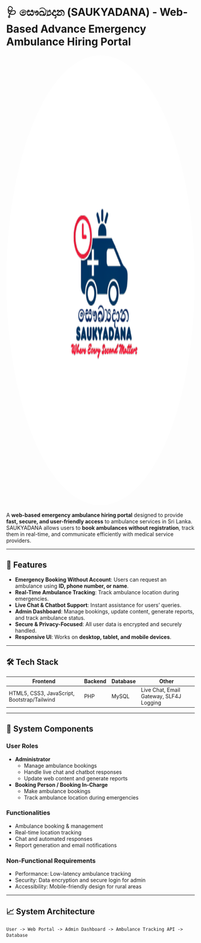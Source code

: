 # 🩺 සෞඛ්‍යදාන (SAUKYADANA) - Web-Based Advance Emergency Ambulance Hiring Portal

<p align="center">
  <img src="Project-Materials/Transparent-logo.png" alt="SAUKYADANA Logo" width="1200" height="1200" style="border-radius:50%;"/>
</p>


A **web-based emergency ambulance hiring portal** designed to provide **fast, secure, and user-friendly access** to ambulance services in Sri Lanka.  
SAUKYADANA allows users to **book ambulances without registration**, track them in real-time, and communicate efficiently with medical service providers.

---

## 🚀 Features

- **Emergency Booking Without Account**: Users can request an ambulance using **ID, phone number, or name**.
- **Real-Time Ambulance Tracking**: Track ambulance location during emergencies.
- **Live Chat & Chatbot Support**: Instant assistance for users’ queries.
- **Admin Dashboard**: Manage bookings, update content, generate reports, and track ambulance status.
- **Secure & Privacy-Focused**: All user data is encrypted and securely handled.
- **Responsive UI**: Works on **desktop, tablet, and mobile devices**.

---

## 🛠️ Tech Stack

| Frontend | Backend | Database | Other |
|----------|---------|----------|-------|
| HTML5, CSS3, JavaScript, Bootstrap/Tailwind | PHP | MySQL | Live Chat, Email Gateway, SLF4J Logging |

---

## 📂 System Components

### User Roles

- **Administrator**
  - Manage ambulance bookings
  - Handle live chat and chatbot responses
  - Update web content and generate reports
- **Booking Person / Booking In-Charge**
  - Make ambulance bookings
  - Track ambulance location during emergencies

### Functionalities

- Ambulance booking & management  
- Real-time location tracking  
- Chat and automated responses  
- Report generation and email notifications  

### Non-Functional Requirements

- Performance: Low-latency ambulance tracking  
- Security: Data encryption and secure login for admin  
- Accessibility: Mobile-friendly design for rural areas  

---

## 📈 System Architecture

```text
User -> Web Portal -> Admin Dashboard -> Ambulance Tracking API -> Database
